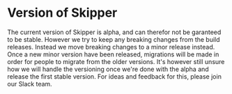 # Version of Skipper

The current version of Skipper is alpha, and can therefor not be garanteed to be stable.
However we try to keep any breaking changes from the build releases.
Instead we move breaking changes to a minor release instead.
Once a new minor version have been released, migrations will be made in order for people to migrate from the older versions.
It's however still unsure how we will handle the versioning once we're done with the alpha and release the first stable version.
For ideas and feedback for this, please join our Slack team.

